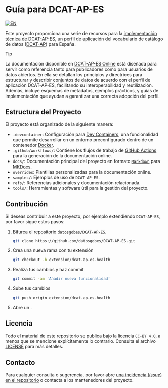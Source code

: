 # Guía para DCAT-AP-ES
[![EN](https://img.shields.io/badge/lang-EN-blue.svg)](README.en.md)

Este proyecto proporciona una serie de recursos para la [implementación técnica de DCAT-AP-ES](https://datos.gob.es/es/documentacion/etiquetas/normativas-3836), un perfil de aplicación del vocabulario de catálogo de datos ([DCAT-AP](https://datos.gob.es/es/documentacion/dcat-ap-perfil-de-aplicacion-de-dcat-para-portales-open-data-europeos)) para España.

> [!TIP]
> La documentación disponible en [DCAT-AP-ES Online](https://datosgobes.github.io/DCAT-AP-ES/) está diseñada para servir como referencia tanto para publicadores como para usuarios de datos abiertos. En ella se detallan los principios y directrices para estructurar y describir conjuntos de datos de acuerdo con el perfil de aplicación DCAT-AP-ES, facilitando su interoperabilidad y reutilización. Además, incluye esquemas de metadatos, ejemplos prácticos, y guías de implementación que ayudan a garantizar una correcta adopción del perfil.

## Estructura del Proyecto

El proyecto está organizado de la siguiente manera:

- `.devcontainer`: Configuración para [Dev Containers](https://containers.dev/implementors/spec/), una funcionalidad que permite desarrollar en un entorno preconfigurado dentro de un contenedor [Docker](https://docs.docker.com/).
- `.github/workflows/`: Contiene los flujos de trabajo de [GitHub Actions](https://docs.github.com/es/actions) para la generación de la documentación online.
- `docs/`: Documentación principal del proyecto en formato [`Markdown`](https://daringfireball.net/projects/markdown/syntax) para [MKDocs](https://www.mkdocs.org/getting-started/).
- `overrides`: Plantillas personalizadas para la documentación online.
- `samples/`: Ejemplos de uso de `DCAT-AP-ES`.
- `refs/`: Referencias adicionales y documentación relacionada.
- `tools/`: Herramientas y software útil para la gestión del proyecto.

## Contribución

Si deseas contribuir a este proyecto, por ejemplo extendiendo `DCAT-AP-ES`, por favor sigue estos pasos:

1. Bifurca el repositorio [`datosgobes/DCAT-AP-ES`](https://github.com/datosgobes/DCAT-AP-ES).

    ```sh
    git clone https://github.com/datosgobes/DCAT-AP-ES.git
    ```

2. Crea una nueva rama con tu extensión

    ```sh
    git checkout -b extension/dcat-ap-es-health
    ```

3. Realiza tus cambios y haz commit 

    ```sh
    git commit -am 'Añadir nueva funcionalidad'
    ```

4. Sube tus cambios 

    ```sh
    git push origin extension/dcat-ap-es-health
    ```

5. Abre un [](https://github.com/datosgobes/DCAT-AP-ES/pulls).


## Licencia

Todo el material de este repositorio se publica bajo la licencia `CC-BY 4.0`, a menos que se mencione explícitamente lo contrario. Consulta el archivo [LICENSE](./LICENSE) para más detalles.

## Contacto

Para cualquier consulta o sugerencia, por favor abre [una incidencia (*Issue*) en el repositorio](https://github.com/datosgobes/DCAT-AP-ES/issues) o contacta a los mantenedores del proyecto.